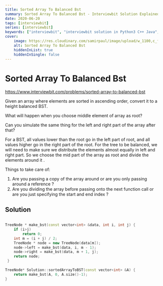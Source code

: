 ```yaml
---
title: Sorted Array To Balanced Bst
summary: Sorted Array To Balanced Bst - Interviewbit Solution Explained
date: 2020-06-20
tags: [interviewbit]
series: [interviewbit]
keywords: ["interviewbit", "interviewbit solution in Python3 C++ Java", "Sorted Array To Balanced Bst Solution Explained"]
cover:
    image: https://res.cloudinary.com/samirpaul/image/upload/w_1100,c_fit,co_rgb:FFFFFF,l_text:Arial_75_bold:Sorted Array To Balanced Bst - Solution Explained/problem-solving.webp
    alt: Sorted Array To Balanced Bst
    hiddenInList: true
    hiddenInSingle: false
---
```


# Sorted Array To Balanced Bst

https://www.interviewbit.com/problems/sorted-array-to-balanced-bst



Given an array where elements are sorted in ascending order, convert it to a height balanced BST.

What will happen when you choose middle element of array as root?

Can you simulate the same thing for the left and right part of the array after that?

For a BST, all values lower than the root go in the left part of root, and all values higher go in the right part of the root. 
For the tree to be balanced, we will need to make sure we distribute the elements almost equally in left and right part. 
So we choose the mid part of the array as root and divide the elements around it .

Things to take care of: 
1) Are you passing a copy of the array around or are you only passing around a reference ? 
2) Are you dividing the array before passing onto the next function call or are you just specifying the start and end index ?


## Solution

```cpp

TreeNode * make_bst(const vector<int> &data, int i, int j) {
    if (i>j)
        return 0;
    int m = (i + j) / 2;
    TreeNode * node = new TreeNode(data[m]);
    node->left = make_bst(data, i, m - 1);
    node->right = make_bst(data, m + 1, j);
    return node;
 }
 
TreeNode* Solution::sortedArrayToBST(const vector<int> &A) {
    return make_bst(A, 0, A.size()-1);
}
```